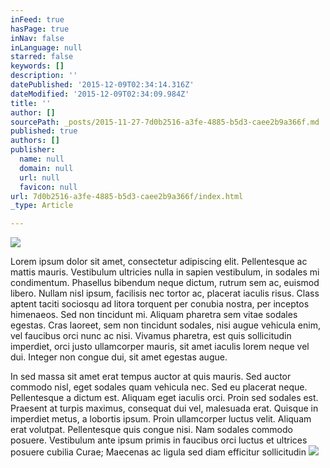 ```yaml
---
inFeed: true
hasPage: true
inNav: false
inLanguage: null
starred: false
keywords: []
description: ''
datePublished: '2015-12-09T02:34:14.316Z'
dateModified: '2015-12-09T02:34:09.984Z'
title: ''
author: []
sourcePath: _posts/2015-11-27-7d0b2516-a3fe-4885-b5d3-caee2b9a366f.md
published: true
authors: []
publisher:
  name: null
  domain: null
  url: null
  favicon: null
url: 7d0b2516-a3fe-4885-b5d3-caee2b9a366f/index.html
_type: Article

---
```

![](https://the-grid-user-content.s3-us-west-2.amazonaws.com/155bee36-1a77-42c0-af25-8add24207a09.jpg)

Lorem ipsum dolor sit amet, consectetur adipiscing elit. Pellentesque ac mattis mauris. Vestibulum ultricies nulla in sapien vestibulum, in sodales mi condimentum. Phasellus bibendum neque dictum, rutrum sem ac, euismod libero. Nullam nisl ipsum, facilisis nec tortor ac, placerat iaculis risus. Class aptent taciti sociosqu ad litora torquent per conubia nostra, per inceptos himenaeos. Sed non tincidunt mi. Aliquam pharetra sem vitae sodales egestas. Cras laoreet, sem non tincidunt sodales, nisi augue vehicula enim, vel faucibus orci nunc ac nisi. Vivamus pharetra, est quis sollicitudin imperdiet, orci justo ullamcorper mauris, sit amet iaculis lorem neque vel dui. Integer non congue dui, sit amet egestas augue.

In sed massa sit amet erat tempus auctor at quis mauris. Sed auctor commodo nisl, eget sodales quam vehicula nec. Sed eu placerat neque. Pellentesque a dictum est. Aliquam eget iaculis orci. Proin sed sodales est. Praesent at turpis maximus, consequat dui vel, malesuada erat. Quisque in imperdiet metus, a lobortis ipsum. Proin ullamcorper luctus velit. Aliquam erat volutpat. Pellentesque quis congue nisi. Nam sodales commodo posuere. Vestibulum ante ipsum primis in faucibus orci luctus et ultrices posuere cubilia Curae; Maecenas ac ligula sed diam efficitur sollicitudin
![](https://the-grid-user-content.s3-us-west-2.amazonaws.com/b694b4df-ffbf-4dff-9f60-d7043fd2b7d8.jpg)